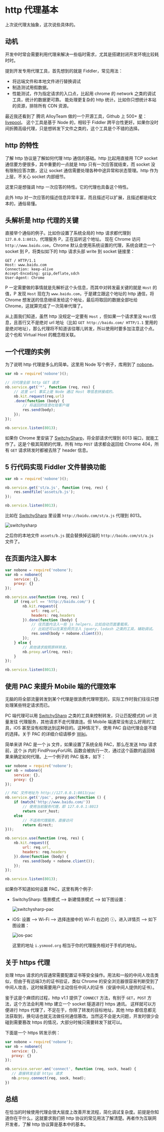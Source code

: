 # http 代理基本

上次说代理太抽象，这次说些具体的。

## 动机

开发中时常会需要利用代理来解决一些临时需求，尤其是搭建封闭开发环境比较耗时时。

提到开发专用代理工具，首先想到的就是 Fiddler，常见用法：

* 将远端文件和本地文件进行替换调试
* 制造测试用假数据。
* 性能测试，作为指定请求的入口点，比起用 chrome 的 network 之类的调试工具，统计的数据更可靠。
  能处理更复杂的 http 统计。比如你只想统计本站的资源，排除所有 CDN 资源。

最近我还看到了 腾讯 AlloyTeam 做的一个开源工具，Github 上 500+ 星：[livepool][0]。
这个工具是基于 Node 的，相较于 Fiddler 跨平台性更好。如果你没时间折腾高级代理，只是想转发下文件之类的，这个工具是个不错的选择。

## http 的特性

了解 http 协议是了解如何代理 http 通信的基础。http 比起用直接用 TCP socket 通信要方便很多，其中重要的一点就是 http 只有一次应答就结束，而 socket 没有限制应答次数，这让 socket 通信需要处理各种中途异常和状态管理。http 作为上层，不关心 socket 内部细节。

这里只是想强调 http 一次应答的特性。它的代理也具备这个特性。

此外 http 对一次应答的描述信息异常丰富，而且描述可以扩展，且描述都是纯文本的，通俗易懂。

## 头解析是 http 代理的关键

直接举个通俗的例子。比如你设置了系统全局的 http 请求都代理到 `127.0.0.1:8013`，代理服务 P，正在监听这个地址。
现在 Chrome 访问 `http://www.baidu.com`，Chrome 默认会使用系统设置的代理，系统会建立一个 socket 到 P，将类似如下的 http 请求头部 write 到 socket 链接里：

```
GET / HTTP/1.1
Host: www.baidu.com
Connection: keep-alive
Accept-Encoding: gzip,deflate,sdch
User-Agent: Chrome
```

P 一定需要做的事情就是先解析这个头信息，而其中对转发最关键的就是 `Host` 的值，P 发现 `Host` 现在为 `www.baidu.com`，于是建立跟这个地址的 http 通信，将 Chrome 想发送的信息继续发给这个地址，最后将取回的数据全部吐给 Chrome，这就算完成了一次简单代理了。

从上面我们知道，虽然 http 没规定一定要有 `Host` ，但如果一个请求里没 `Host`信息，且首行又不是绝对 url 地址（比如 `GET http://baidu.com/ HTTP/1.1` 里用的是绝对地址），那么代理将不知道该往哪儿转发，所以使用时要多加注意这个点。这个也和 Virtual Host 的概念相关联。

## 一个代理的实例

为了说明 http 代理是多么的简单。这里用 Node 写个例子，库用到了 [nobone][1]。

```javascript
var nb = require('nobone')();

// 只代理全部 http GET 请求
nb.service.get('*', function (req, res) {
    // 这里 url 事实上是 Node 通过 Host 等信息拼接成的。
    nb.kit.request(req.url)
    .done(function (body) {
        // 将返回的信息吐给客户端
        res.send(body);
    });
});

nb.service.listen(8013);
```

如果你 Chrome 里安装了 [SwitchySharp][2]，将全部请求代理到 8013 端口，就能工作了。这是个极其简陋的代理，所有 http `POST` 请求都会返回给 Chrome 404，所有 `GET` 请求转发时都被去除了 header 信息。

## 5 行代码实现 Fiddler 文件替换功能

```javascript
var nb = require('nobone')();

nb.service.get('st/a.js', function (req, res) {
    res.sendfile('assets/b.js');
});

nb.service.listen(8013);
```

比如在 [SwitchySharp][2] 里设置 `http://baidu.com/st/a.js` 代理到 8013。

![switchysharp][switchysharp]

之后你的本地文件 `assets/b.js` 就会替换掉远端的 `http://baidu.com/st/a.js` 文件了。

## 在页面内注入脚本

```javascript
var nobone = require('nobone');
var nb = nobone({
    service: {},
    proxy: {}
});

nb.service.use(function (req, res) {
    if (req.url == 'http://baidu.com/') {
        nb.kit.request({
            url: req.url,
            headers: req.headers
        }).done(function (body) {
            // 往页面内注入一些 js helpers，比如自动页面重载库。
            // 比如还可以在某些网页注入 jquery，lodash 之类的工具，辅助调试。
            res.send(body + nobone.client());
        });
    } else {
        // 其他请求按照原样转发。
        nb.proxy.url(req, res);
    }
});

nb.service.listen(8013);
```

## 使用 PAC 来提升 Mobile 端的代理效率

无脑的将全部流量转发到某个代理是很浪费代理带宽的，实际工作时我们往往只想处理某些特定请求而已。

PC 端代理可以用 [SwitchySharp][2] 之类的工具来控制转发，只让匹配模式的 url 流量发往 代理服务，其他请求不走代理直连。但 Mobile 端通常没有这么好用的工具，iOS 甚至没有权限达到这种目的。这种情况下，使用 PAC 自动代理会是不错的选择。关于 PAC 的详细介绍请移步 [Wiki][3]。

简单来讲 PAC 是一个 js 文件，如果设置了系统全局 PAC，那么在发送 http 请求前，这个 js 内的 FindProxyForURL 函数会被执行一次，通过这个函数的返回结果来确定如何代理。上一个例子的 PAC 版本，如下：

```javascript
var nobone = require('nobone');
var nb = nobone({
    service: {},
    proxy: {}
});

// PAC 文件地址为 http://127.0.0.1:8013/pac
nb.service.get('/pac', proxy.pac(function () {
    if (match('http://www.baidu.com/'))
        // 使用当前服务代理，即 127.0.0.1:8013
        return curr_host;
    else
        // 不适用代理服务，直接访问
        return direct;
}));

nb.service.use(function (req, res) {
    nb.kit.request({
        url: req.url,
        headers: req.headers
    }).done(function (body) {
        res.send(body + nobone.client());
    });
});

nb.service.listen(8013);
```

如果你不知道如何设置 PAC，这里有两个例子:

* SwitchySharp: 情景模式 --> 新建情景模式 --> 如下图设置：

  ![switchysharp-pac][switchysharp-pac]

* iOS: 设置 --> Wi-Fi --> 选择连接中的 Wi-Fi 右边的 ⓘ，进入详情页 --> 如下图设置：

  ![ios-pac][ios-pac]

  这里的地址 `i.ysmood.org` 相当于你的代理服务相对于手机的地址。


## 关于 https 代理

处理 https 请求的内容通常需要配置证书等安全操作。用法和一般的中间人攻击类似，但由于有远端3方的证书验证，类似 Chrome 的安全浏览器很容易判断受到了中间人攻击，这时候需要用户主动信任中间人的证书（安装中间人提供的证书）。

鉴于这是个麻烦的过程，http v1.1 提供了 `CONNECT` 方法，有别于 `GET`，`POST` 方法，这个方法会利用 http 建立一个 socket 隧道进行 https 通讯。 这样就可以方便进行 https 代理了，不足在于，你除了转发的目标地址，其他 http 都信息都无法获取到，换句话也就无法做任何通信篡改。当然这不会是大问题，开发时很少会碰到需要篡改 https 的情况，大部分时候只需要转发下就可以。

下面是一个 https 转发示例：

 ```javascript
var nobone = require('nobone');
var nb = nobone({
    service: {},
    proxy: {}
});

nb.service.server.on('connect', function (req, sock, head) {
    // 直接转发全部 https 请求
    nb.proxy.connect(req, sock, head);
})
 ```

## 总结

在恰当的时候使用代理会很大层度上改善开发流程，简化调试复杂度。前提是你知道你在干什么，这就要求我们把 http 协议的常见用法了解清楚。再者作为互联网开发者，了解 http 协议算是基本中的基本。


[0]: https://github.com/rehorn/livepool
[1]: https://github.com/ysmood/nobone
[2]: https://chrome.google.com/webstore/detail/proxy-switchysharp/dpplabbmogkhghncfbfdeeokoefdjegm?hl=en
[3]: http://en.wikipedia.org/wiki/Proxy_auto-config
[switchysharp]: img/[2014.07.28]/switchysharp.jpg
[switchysharp-pac]: img/[2014.07.28]/switchysharp-pac.jpg
[ios-pac]: img/[2014.07.28]/ios-pac.jpg

<style type="text/css">
    img {
        max-width: 800px;
        max-height: 600px;
    }
</style>



